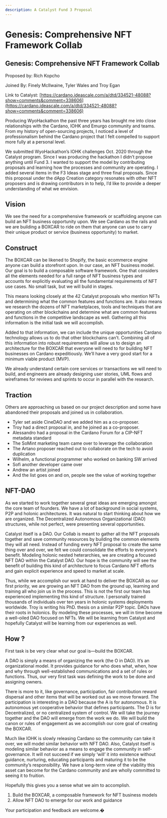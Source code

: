 ```yaml
---
description: A Catalyst Fund 3 Proposal
---
```


# Genesis: Comprehensive NFT Framework Collab

## Genesis: Comprehensive NFT Framework Collab

Proposed by: Rich Kopcho

Joined By: Finely McIIwaine, Tyler Wales and Troy Egan

Link to Catalyst: [https://cardano.ideascale.com/a/dtd/334521-48088?show=comments&comment=338606](https://cardano.ideascale.com/a/dtd/334521-48088?show=comments&comment=338606)

Producing WyoHackathon the past three years has brought me into close relationships with the Cardano, IOHK and Emurgo community and teams. From my history of open-sourcing projects, I noticed a level of professionalism behind the Cardano project that I felt compelled to support more fully at a personal level.

We submitted WyoHackathon’s IOHK challenges Oct. 2020 through the Catalyst program. Since I was producing the hackathon I didn’t propose anything until Fund 3. I wanted to support the model by contributing proposals and learning how the processes and community are operating. I added several items in the F3 Ideas stage and three final proposals. Since this proposal under the dApp Creation category resonates with other NFT proposers and is drawing contributors in to help, I’d like to provide a deeper understanding of what we envision.

## Vision

We see the need for a comprehensive framework or scaffolding anyone can build an NFT business opportunity upon. We see Cardano as the rails and we are building a BOXCAR to ride on them that anyone can use to carry their unique product or service \(business opportunity\) to market.

## Construct

The BOXCAR can be likened to Shopify, the basic ecommerce engine anyone can build a storefront upon. In our case, an NFT business model. Our goal is to build a composable software framework. One that considers all the elements needed for a full range of NFT business types and accounts for explicitly evaluating all the fundamental requirements of NFT use cases. No small task, but we will build in stages.

This means looking closely at the 42 Catalyst proposals who mention NFTs and determining what the common features and functions are. It also means we research the dozens of NFT marketplaces, tools and techniques that are operating on other blockchains and determine what are common features and functions in the competitive landscape as well. Gathering all this information is the initial task we will accomplish.

Added to that information, we can include the unique opportunities Cardano technology allows us to do that other blockchains can’t. Combining all of this information into robust requirements will allow us to design an architecture for the BOXCAR that everyone will need to for building NFT businesses on Cardano expeditiously. We’ll have a very good start for a minimum viable product \(MVP\).

We already understand certain core services or transactions we will need to build, and engineers are already designing user stories, UML flows and wireframes for reviews and sprints to occur in parallel with the research.

## Traction

Others are approaching us based on our project description and some have abandoned their proposals and joined us in collaboration.

* Tyler set aside CineDAO and we added him as a co-proposer.
* Troy had a direct proposal in, and he joined as a co-proposer.
* Alessandro had a proposal in the Cardano Forum for a CIP-NFT metadata standard
* The SoMint marketing team came over to leverage the collaboration
* The Artano proposer reached out to collaborate on the tech to avoid duplication
* Wilhelm, a functional programmer who worked on banking SW arrived
* Sofi another developer came over
* Andrew an artist joined
* And the list goes on and on, people see the value of working together

## NFT-DAO

As we started to work together several great ideas are emerging amongst the core team of founders. We have a lot of background in social systems, P2P and holonic architectures. It was natural to start thinking about how we are organized. The Decentralized Autonomous Organizational \(DAO\) structures, while not perfect, were presenting several opportunities.

Catalyst itself is a DAO. Our Collab is meant to gather all the NFT proposals together and save community resources by building the common elements they will all need. Instead of funding every NFT proposal to create the same thing over and over, we felt we could consolidate the efforts to everyone’s benefit. Modeling holonic nested heterarchies, we are creating a focused NFT DAO within the Catalyst DAO. Our hope is the community will see the benefit of building this kind of architecture to focus Cardano NFT efforts and gain explicit experience and speed to market at scale.

Thus, while we accomplish our work at hand to deliver the BOXCAR as our first priority, we are growing an NFT DAO from the ground up, learning and training all who join us in the process. This is not the first our team has experienced implementing this kind of structure. I personally trained thousands of individuals over ten years in holonic systems deployments worldwide. Troy is writing his PhD. thesis on a similar P2P topic. DAOs have their roots in holonics. By modeling these processes, we will in time become a well-oiled DAO focused on NFTs. We will be learning from Catalyst and hopefully Catalyst will be learning from our experiences as well.

## How ?

First task is be very clear what our goal is—build the BOXCAR.

A DAO is simply a means of organizing the work \(the O in DAO\). It’s an organizational model. It provides guidance for who does what, when, how and why through well-established communications and a set of rules or functions. Thus, our very first task was defining the work to be done and assigning owners.

There is more to it, like governance, participation, fair contribution reward dispersal and other items that will be worked out as we move forward. The participation is interesting in a DAO because the A is for autonomous. It is autonomous yet cooperative behavior that defines participants. The D is for Decentralized, or no centralized system of control. We will take the journey together and the DAO will emerge from the work we do. We will build the canon or rules of engagement as we accomplish our core goal of creating the BOXCAR.

Much like IOHK is slowly releasing Cardano so the community can take it over, we will model similar behavior with NFT DAO. Also, Catalyst itself is modeling similar behavior as a means to engage the community in self-governance. It will not succeed if we simply ‘will’ it into existence without guidance, nurturing, educating participants and maturing it to be the community’s responsibility. We have a long-term view of the viability this asset can become for the Cardano community and are wholly committed to seeing it to fruition.

Hopefully this gives you a sense what we aim to accomplish.

1. Build the BOXCAR, a composable framework for NFT business models
2. Allow NFT DAO to emerge for our work and guidance

Your participation and feedback are welcome.�






